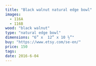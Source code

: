 ```yaml
---
title: "Black walnut natural edge bowl"
images:
  - 116A
  - 116B
wood: "black walnut"
type: "natural edge bowl"
dimensions: "6” x  12” x 10 ½”"
buy: "https://www.etsy.com/se-en/"
price: 150
tags:
date: 2016-6-04
---
```


